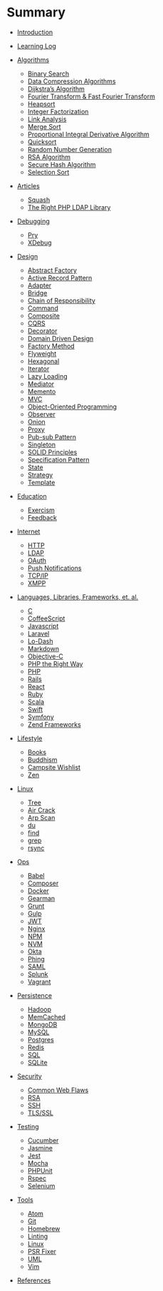 # Summary

-   [Introduction](README.md)

-   [Learning Log](learning_log.md)

-   [Algorithms](algorithms/README.md)

    -   [Binary Search](algorithms/binary_search.md)
    -   [Data Compression Algorithms]()
    -   [Dijkstra’s Algorithm]()
    -   [Fourier Transform & Fast Fourier Transform]()
    -   [Heapsort](algorithms/heapsort.md)
    -   [Integer Factorization]()
    -   [Link Analysis]()
    -   [Merge Sort](algorithms/merge_sort.md)
    -   [Proportional Integral Derivative Algorithm]()
    -   [Quicksort](algorithms/quicksort.md)
    -   [Random Number Generation]()
    -   [RSA Algorithm]()
    -   [Secure Hash Algorithm]()
    -   [Selection Sort]()

-   [Articles](articles/README.md)

    -   [Squash](articles/squash.md)
    -   [The Right PHP LDAP Library](articles/search_for_php_ldap_library.md)

-   [Debugging](debugging/README.md)

    -   [Pry]()
    -   [XDebug]()

-   [Design](design/README.md)

    -   [Abstract Factory](design/abstract_factory.md)
    -   [Active Record Pattern](design/active_record_pattern.md)
    -   [Adapter](design/adapter.md)
    -   [Bridge](design/bridge.md)
    -   [Chain of Responsibility](design/chain_of_responsibility.md)
    -   [Command](design/command.md)
    -   [Composite](design/composite.md)
    -   [CQRS](design/cqrs.md)
    -   [Decorator](design/decorator.md)
    -   [Domain Driven Design](design/ddd.md)
    -   [Factory Method](design/factory_method.md)
    -   [Flyweight](design/flyweight.md)
    -   [Hexagonal](design/hexagonal.md)
    -   [Iterator](design/iterator.md)
    -   [Lazy Loading](design/lazy_loading.md)
    -   [Mediator](design/mediator.md)
    -   [Memento](design/memento.md)
    -   [MVC](design/mvc.md)
    -   [Object-Oriented Programming](design/oop.md)
    -   [Observer](design/observer.md)
    -   [Onion](design/onion.md)
    -   [Proxy](design/proxy.md)
    -   [Pub-sub Pattern](design/pub_sub.md)
    -   [Singleton](design/singleton.md)
    -   [SOLID Principles](design/solid.md)
    -   [Specification Pattern](design/specification_pattern.md)
    -   [State](design/state.md)
    -   [Strategy](design/strategy.md)
    -   [Template](design/template.md)

-   [Education](education/README.md)

    -   [Exercism](education/exercism.md)
    -   [Feedback](education/feedback.md)

-   [Internet](internet/README.md)

    -   [HTTP](internet/http.md)
    -   [LDAP](internet/ldap.md)
    -   [OAuth](internet/oauth.md)
    -   [Push Notifications](internet/push_notifications.md)
    -   [TCP/IP]()
    -   [XMPP](internet/xmpp.md)

-   [Languages, Libraries, Frameworks, et. al.](languages/README.md)

    -   [C](languages/c.md)
    -   [CoffeeScript](languages/coffeescript.md)
    -   [Javascript](languages/javascript.md)
    -   [Laravel]()
    -   [Lo-Dash]()
    -   [Markdown](languages/markdown.md)
    -   [Objective-C](languages/objective-c.md)
    -   [PHP the Right Way](languages/php-the-right-way.md)
    -   [PHP](languages/php.md)
    -   [Rails](languages/rails.md)
    -   [React](languages/react.md)
    -   [Ruby](languages/ruby.md)
    -   [Scala](languages/scala.md)
    -   [Swift](languages/swift.md)
    -   [Symfony]()
    -   [Zend Frameworks]()

-   [Lifestyle](lifestyle/README.md)

    -   [Books](lifestyle/books.md)
    -   [Buddhism](lifestyle/buddhism.md)
    -   [Campsite Wishlist](lifestyle/campsite_wishlist.md)
    -   [Zen](lifestyle/zen.md)

-   [Linux](linux/README.md)

    -   [Tree](linux/tree.md)
    -   [Air Crack]()
    -   [Arp Scan]()
    -   [du](linux/du.md)
    -   [find]()
    -   [grep](linux/grep.md)
    -   [rsync](linux/rsync.md)

-   [Ops](ops/README.md)

    -   [Babel]()
    -   [Composer](ops/composer.md)
    -   [Docker](ops/docker.md)
    -   [Gearman](ops/gearman.md)
    -   [Grunt]()
    -   [Gulp](ops/gulp.md)
    -   [JWT](ops/jwt.md)
    -   [Nginx]()
    -   [NPM](ops/npm.md)
    -   [NVM](ops/nvm.md)
    -   [Okta]()
    -   [Phing](ops/phing.md)
    -   [SAML]()
    -   [Splunk]()
    -   [Vagrant]()

-   [Persistence](persistence/README.md)

    -   [Hadoop]()
    -   [MemCached]()
    -   [MongoDB]()
    -   [MySQL]()
    -   [Postgres](persistence/postgres.md)
    -   [Redis]()
    -   [SQL](persistence/sql.md)
    -   [SQLite](persistence/sqlite.md)

-   [Security](security/README.md)

    -   [Common Web Flaws](security/common_web_security_flaws.md)
    -   [RSA]()
    -   [SSH](security/ssh.md)
    -   [TLS/SSL]()

-   [Testing](testing/README.md)

    -   [Cucumber]()
    -   [Jasmine]()
    -   [Jest]()
    -   [Mocha]()
    -   [PHPUnit]()
    -   [Rspec](testing/rspec.md)
    -   [Selenium](testing/selenium.md)

-   [Tools](tools/README.md)

    -   [Atom]()
    -   [Git](tools/git.md)
    -   [Homebrew](tools/homebrew.md)
    -   [Linting]()
    -   [Linux](tools/linux.md)
    -   [PSR Fixer](tools/psr-fixer.md)
    -   [UML](tools/uml.md)
    -   [Vim](tools/vim.md)

-   [References](references.md)
